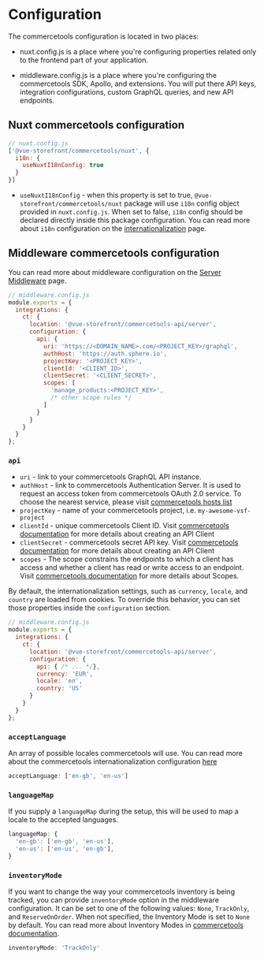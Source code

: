 # Configuration

The commercetools configuration is located in two places:

- nuxt.config.js is a place where you're configuring properties related only to the frontend part of your application.

- middleware.config.js is a place where you're configuring the commercetools SDK, Apollo, and extensions. You will put there API keys, integration configurations, custom GraphQL queries, and new API endpoints.

## Nuxt commercetools configuration

```js
// nuxt.config.js
['@vue-storefront/commercetools/nuxt', {
  i18n: {
    useNuxtI18nConfig: true
  }
}]
```

- `useNuxtI18nConfig` - when this property is set to true, `@vue-storefront/commercetools/nuxt` package will use `i18n` config object provided in `nuxt.config.js`. When set to false, `i18n` config should be declared directly inside this package configuration. You can read more about `i18n` configuration on the [internationalization](/getting-started/internationalization.md) page.

## Middleware commercetools configuration

You can read more about middleware configuration on the [Server Middleware](/architecture/server-middleware.html#configuration) page.

```js
// middleware.config.js
module.exports = {
  integrations: {
    ct: {
      location: '@vue-storefront/commercetools-api/server',
      configuration: {
        api: {
          uri: 'https://<DOMAIN_NAME>.com/<PROJECT_KEY>/graphql',
          authHost: 'https://auth.sphere.io',
          projectKey: '<PROJECT_KEY>',
          clientId: '<CLIENT_ID>',
          clientSecret: '<CLIENT_SECRET>',
          scopes: [
            'manage_products:<PROJECT_KEY>',
            /* other scope rules */
          ]
        }
      }
    }
  }
};
```

### `api`

- `uri` - link to your commercetools GraphQL API instance.
- `authHost` - link to commercetools Authentication Server. It is used to request an access token from commercetools OAuth 2.0 service. To choose the nearest service, please visit [commercetools hosts list](https://docs.commercetools.com/api/authorization)
- `projectKey` - name of your commercetools project, i.e. `my-awesome-vsf-project`
- `clientId` - unique commercetools Client ID. Visit [commercetools documentation](https://docs.commercetools.com/tutorials/getting-started#creating-an-api-client) for more details about creating an API Client
- `clientSecret` - commercetools secret API key. Visit [commercetools documentation](https://docs.commercetools.com/tutorials/getting-started#creating-an-api-client) for more details about creating an API Client
- `scopes` - The scope constrains the endpoints to which a client has access and whether a client has read or write access to an endpoint. Visit [commercetools documentation](https://docs.commercetools.com/api/scopes#top) for more details about Scopes.

By default, the internationalization settings, such as `currency`, `locale`, and `country` are loaded from cookies. To override this behavior, you can set those properties inside the `configuration` section.

```js
// middleware.config.js
module.exports = {
  integrations: {
    ct: {
      location: '@vue-storefront/commercetools-api/server',
      configuration: {
        api: { /* ... */},
        currency: 'EUR',
        locale: 'en',
        country: 'US'
      }
    }
  }
};
```


### `acceptLanguage`

An array of possible locales commercetools will use. You can read more about the commercetools internationalization configuration [here](https://docs.commercetools.com/api/projects/orders-import#language-filtering)

```js
acceptLanguage: ['en-gb', 'en-us']
```

### `languageMap`

If you supply a `languageMap` during the setup, this will be used to map a locale to the accepted languages.

```js
languageMap: {
  'en-gb': ['en-gb', 'en-us'],
  'en-us': ['en-us', 'en-gb'],
}
```

### `inventoryMode`

If you want to change the way your commercetools inventory is being tracked, you can provide `inventoryMode` option in the middleware configuration. It can be set to one of the following values: `None`, `TrackOnly`, and `ReserveOnOrder`. When not specified, the Inventory Mode is set to `None` by default. You can read more about Inventory Modes in [commercetools documentation](https://docs.commercetools.com/api/projects/carts#inventorymode).

```js
inventoryMode: 'TrackOnly'
```
